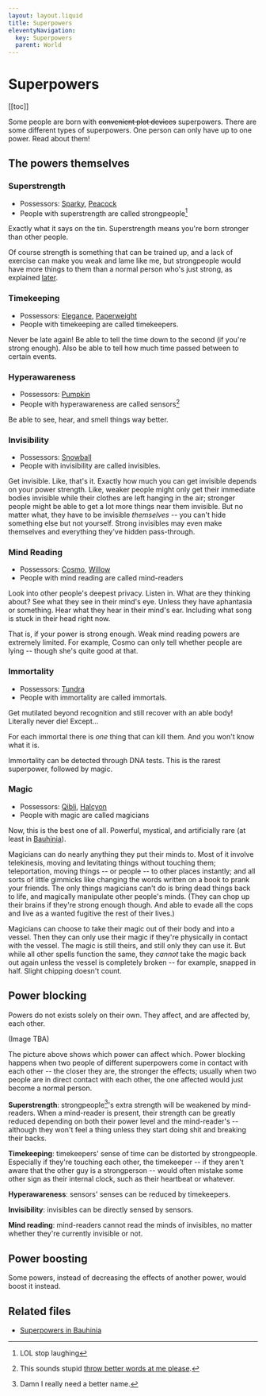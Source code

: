 ```yaml
---
layout: layout.liquid
title: Superpowers
eleventyNavigation:
  key: Superpowers
  parent: World
---
```


# Superpowers

[[toc]]

Some people are born with ~~convenient plot devices~~ superpowers. There are some different types of superpowers. One person can only have up to one power. Read about them!

## The powers themselves

### Superstrength

- Possessors: [Sparky](/characters/sparky/), [Peacock](/characters/peacock/)
- People with superstrength are called strongpeople[^1]

[^1]: LOL stop laughing

Exactly what it says on the tin. Superstrength means you're born stronger than other people.

Of course strength is something that can be trained up, and a lack of exercise can make you weak and lame like me, but strongpeople would have more things to them than a normal person who's just strong, as explained [later](#power-blocking).

### Timekeeping

- Possessors: [Elegance](/characters/elegance/), [Paperweight](/characters/paperweight/)
- People with timekeeping are called timekeepers.

Never be late again! Be able to tell the time down to the second (if you're strong enough). Also be able to tell how much time passed between to certain events.

### Hyperawareness

- Possessors: [Pumpkin](/characters/pumpkin/)
- People with hyperawareness are called sensors[^2]

[^2]: This sounds stupid [throw better words at me please](/contact/).

Be able to see, hear, and smell things way better.

### Invisibility

- Possessors: [Snowball](/characters/snowball/)
- People with invisibility are called invisibles.

Get invisible. Like, that's it. Exactly how much you can get invisible depends on your power strength. Like, weaker people might only get their immediate bodies invisible while their clothes are left hanging in the air; stronger people might be able to get a lot more things near them invisible. But no matter what, they have to be invisible *themselves* -- you can't hide something else but not yourself. Strong invisibles may even make themselves and everything they've hidden pass-through.

### Mind Reading

- Possessors: [Cosmo](/characters/cosmo/), [Willow](/characters/willow/)
- People with mind reading are called mind-readers

Look into other people's deepest privacy. Listen in. What are they thinking about? See what they see in their mind's eye. Unless they have aphantasia or something. Hear what they hear in their mind's ear. Including what song is stuck in their head right now.

That is, if your power is strong enough. Weak mind reading powers are extremely limited. For example, Cosmo can only tell whether people are lying -- though she's quite good at that.

### Immortality

- Possessors: [Tundra](/characters/tundra/)
- People with immortality are called immortals.

Get mutilated beyond recognition and still recover with an able body! Literally never die! Except...

For each immortal there is *one* thing that can kill them. And you won't know what it is.

Immortality can be detected through DNA tests. This is the rarest superpower, followed by magic.

### Magic

- Possessors: [Qibli](/characters/qibli/), [Halcyon](/characters/halcyon/)
- People with magic are called magicians

Now, this is the best one of all. Powerful, mystical, and artificially rare (at least in [Bauhinia](/world/bauhinia/)).

Magicians can do nearly anything they put their minds to. Most of it involve telekinesis, moving and levitating things without touching them; teleportation, moving things -- or people -- to other places instantly; and all sorts of little gimmicks like changing the words written on a book to prank your friends. The only things magicians can't do is bring dead things back to life, and magically manipulate other people's minds. (They can chop up their brains if they're strong enough though. And able to evade all the cops and live as a wanted fugitive the rest of their lives.)

Magicians can choose to take their magic out of their body and into a vessel. Then they can only use their magic if they're physically in contact with the vessel. The magic is still theirs, and still only they can use it. But while all other spells function the same, they *cannot* take the magic back out again unless the vessel is completely broken -- for example, snapped in half. Slight chipping doesn't count.

## Power blocking

Powers do not exists solely on their own. They affect, and are affected by, each other.

(Image TBA)

The picture above shows which power can affect which. Power blocking happens when two people of different superpowers come in contact with each other -- the closer they are, the stronger the effects; usually when two people are in direct contact with each other, the one affected would just become a normal person.

**Superstrength**: strongpeople[^3]'s extra strength will be weakened by mind-readers. When a mind-reader is present, their strength can be greatly reduced depending on both their power level and the mind-reader's -- although they won't feel a thing unless they start doing shit and breaking their backs.

[^3]: Damn I really need a better name.

**Timekeeping**: timekeepers' sense of time can be distorted by strongpeople. Especially if they're touching each other, the timekeeper -- if they aren't aware that the other guy is a strongperson -- would often mistake some other sign as their internal clock, such as their heartbeat or whatever.

**Hyperawareness**: sensors' senses can be reduced by timekeepers.

**Invisibility**: invisibles can be directly sensed by sensors.

**Mind reading**: mind-readers cannot read the minds of invisibles, no matter whether they're currently invisible or not.

## Power boosting

Some powers, instead of decreasing the effects of another power, would boost it instead.

## Related files

- [Superpowers in Bauhinia](/world/bauhinia/superpowers/)
